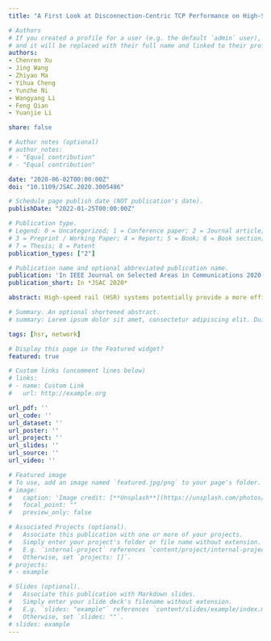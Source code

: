 ```yaml
---
title: "A First Look at Disconnection-Centric TCP Performance on High-Speed Railways"

# Authors
# If you created a profile for a user (e.g. the default `admin` user), write the username (folder name) here 
# and it will be replaced with their full name and linked to their profile.
authors:
- Chenren Xu
- Jing Wang
- Zhiyao Ma
- Yihua Cheng
- Yunzhe Ni
- Wangyang Li
- Feng Qian
- Yuanjie Li

share: false

# Author notes (optional)
# author_notes:
# - "Equal contribution"
# - "Equal contribution"

date: "2020-06-02T00:00:00Z"
doi: "10.1109/JSAC.2020.3005486"

# Schedule page publish date (NOT publication's date).
publishDate: "2022-01-25T00:00:00Z"

# Publication type.
# Legend: 0 = Uncategorized; 1 = Conference paper; 2 = Journal article;
# 3 = Preprint / Working Paper; 4 = Report; 5 = Book; 6 = Book section;
# 7 = Thesis; 8 = Patent
publication_types: ["2"]

# Publication name and optional abbreviated publication name.
publication: 'In IEEE Journal on Selected Areas in Communications 2020 (Volume: 38, Issue: 12, Dec. 2020)'
publication_short: In *JSAC 2020*

abstract: High-speed rail (HSR) systems potentially provide a more efficient way of door-to-door transportation than airplane. However, they also pose unprecedented challenges in delivering seamless Internet service for on-board passengers. In this paper, we conduct the first large-scale disconnection-centric measurement study of TCP performance over LTE on HSR. Our measurement targets the main HSR route in China operating at 300/350 km/h. We performed extensive data collection obtaining 378.3 GB data collected over 56639 km of trips. Leveraging such a unique dataset, we measure important performance metrics such as TCP goodput, latency and loss rate across different congestion control algorithm, mobile carrier, and different train speed. We further develop the LTE disconnection taxonomy, and conduct a in-depth correlation study between TCP stall and LTE disconnection. Our findings reveal the networking performance on today's HSR environment “in the wild”, as well as identify several root causes of performance inefficiencies, which together highlight the need to develop dedicated protocol mechanisms that are friendly to extreme mobility.

# Summary. An optional shortened abstract.
# summary: Lorem ipsum dolor sit amet, consectetur adipiscing elit. Duis posuere tellus ac convallis placerat. Proin tincidunt magna sed ex sollicitudin condimentum.

tags: [hsr, network]

# Display this page in the Featured widget?
featured: true

# Custom links (uncomment lines below)
# links:
# - name: Custom Link
#   url: http://example.org

url_pdf: ''
url_code: ''
url_dataset: ''
url_poster: ''
url_project: ''
url_slides: ''
url_source: ''
url_video: ''

# Featured image
# To use, add an image named `featured.jpg/png` to your page's folder. 
# image:
#   caption: 'Image credit: [**Unsplash**](https://unsplash.com/photos/pLCdAaMFLTE)'
#   focal_point: ""
#   preview_only: false

# Associated Projects (optional).
#   Associate this publication with one or more of your projects.
#   Simply enter your project's folder or file name without extension.
#   E.g. `internal-project` references `content/project/internal-project/index.md`.
#   Otherwise, set `projects: []`.
# projects:
# - example

# Slides (optional).
#   Associate this publication with Markdown slides.
#   Simply enter your slide deck's filename without extension.
#   E.g. `slides: "example"` references `content/slides/example/index.md`.
#   Otherwise, set `slides: ""`.
# slides: example
---
```


<!-- {{% callout note %}}
Click the *Cite* button above to demo the feature to enable visitors to import publication metadata into their reference management software.
{{% /callout %}}

{{% callout note %}}
Create your slides in Markdown - click the *Slides* button to check out the example.
{{% /callout %}}

Supplementary notes can be added here, including [code, math, and images](https://wowchemy.com/docs/writing-markdown-latex/). -->
